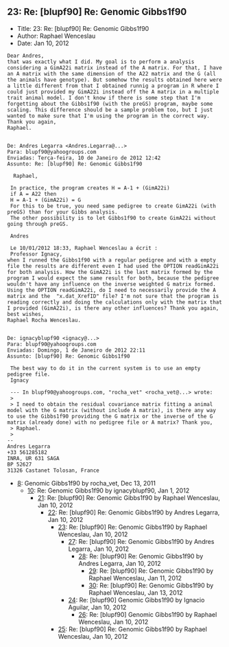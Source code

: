 ## 23: Re: [blupf90] Re: Genomic Gibbs1f90

- Title: 23: Re: [blupf90] Re: Genomic Gibbs1f90
- Author: Raphael Wenceslau
- Date: Jan 10, 2012

```
Dear Andres,
that was exactly what I did. My goal is to perform a analysis considering a GimA22i matrix instead of the A matrix. For that, I have an A matrix with the same dimension of the A22 matrix and the G (all the animals have genotype). But somehow the results obtained here were a little different from that I obtained runnig a program in R where I could just provided my GimA22i instead off the A matrix in a multiple trait animal model. I don't know if there is some step that I'm forgetting about the Gibbs1f90 (with the preGS) program, maybe some scaling. This difference should be a sample problem too, but I just wanted to make sure that I'm using the program in the correct way.
Thank you again,
Raphael.      


De: Andres Legarra <Andres.Legarra@...>
Para: blupf90@yahoogroups.com 
Enviadas: Terça-feira, 10 de Janeiro de 2012 12:42
Assunto: Re: [blupf90] Re: Genomic Gibbs1f90
 
  Raphael,

 In practice, the program creates H = A-1 + (GimA22i)
 if A = A22 then 
 H = A-1 + (GimA22i) = G
 For this to be true, you need same pedigree to create GimA22i (with preGS) than for your Gibbs analysis.
 The other possibility is to let Gibbs1f90 to create GimA22i without going through preGS.

 Andres

 Le 10/01/2012 18:33, Raphael Wenceslau a écrit :
 Professor Ignacy,
when I runned the Gibbs1f90 with a regular pedigree and with a empty file the results are different even I had used the OPTION readGimA22i for both analysis. How the GimA22i is the last matrix formed by the program I would expect the same result for both, because the pedigree wouldn't have any influence on the inverse weighted G matrix formed. Using the OPTION readGimA22i, do I need to necessarily provide the A matrix and the  "x.dat_XrefID" file? I'm not sure that the program is reading correctly and doing the calculations only with the matrix that I provided (GimA22i), is there any other influences? Thank you again, best wishes,
Raphael Rocha Wenceslau.  


De: ignacyblupf90 <ignacy@...>
Para: blupf90@yahoogroups.com
Enviadas: Domingo, 1 de Janeiro de 2012 22:11
Assunto: [blupf90] Re: Genomic Gibbs1f90
 
 The best way to do it in the current system is to use an empty pedigree file.
 Ignacy

 --- In blupf90@yahoogroups.com, "rocha_vet" <rocha_vet@...> wrote:
 >
 > I need to obtain the residual covariance matrix fitting a animal model with the G matrix (without include A matrix), is there any way to use the Gibbs1f90 providing the G matrix or the inverse of the G matrix (already done) with no pedigree file or A matrix? Thank you,
 > Raphael.
 >
-- 
Andres Legarra
+33 561285182
INRA, UR 631 SAGA
BP 52627
31326 Castanet Tolosan, France
```

- [8](0008.md): Genomic Gibbs1f90 by rocha_vet, Dec 13, 2011
    - [10](0010.md): Re: Genomic Gibbs1f90 by ignacyblupf90, Jan 1, 2012
        - [21](0021.md): Re: [blupf90] Re: Genomic Gibbs1f90 by Raphael Wenceslau, Jan 10, 2012
            - [22](0022.md): Re: [blupf90] Re: Genomic Gibbs1f90 by Andres Legarra, Jan 10, 2012
                - [23](0023.md): Re: [blupf90] Re: Genomic Gibbs1f90 by Raphael Wenceslau, Jan 10, 2012
                    - [27](0027.md): Re: [blupf90] Re: Genomic Gibbs1f90 by Andres Legarra, Jan 10, 2012
                        - [28](0028.md): Re: [blupf90] Re: Genomic Gibbs1f90 by Andres Legarra, Jan 10, 2012
                            - [29](0029.md): Re: [blupf90] Re: Genomic Gibbs1f90 by Raphael Wenceslau, Jan 11, 2012
                            - [30](0030.md): Re: [blupf90] Re: Genomic Gibbs1f90 by Raphael Wenceslau, Jan 13, 2012
                    - [24](0024.md): Re: [blupf90] Genomic Gibbs1f90 by Ignacio Aguilar, Jan 10, 2012
                        - [26](0026.md): Re: [blupf90] Genomic Gibbs1f90 by Raphael Wenceslau, Jan 10, 2012
                - [25](0025.md): Re: [blupf90] Re: Genomic Gibbs1f90 by Raphael Wenceslau, Jan 10, 2012
